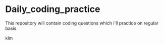 # Daily_coding_practice
This repository will contain coding questions which i'll practice on regular basis. 





klm
